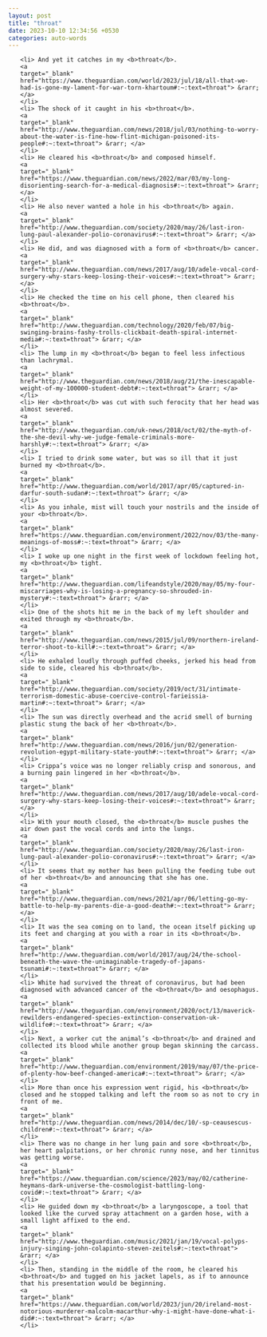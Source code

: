 ```yaml
---
layout: post
title: "throat"
date: 2023-10-10 12:34:56 +0530
categories: auto-words
---
```

<ol>

    <li> And yet it catches in my <b>throat</b>.
    <a 
    target="_blank" 
    href="https://www.theguardian.com/world/2023/jul/18/all-that-we-had-is-gone-my-lament-for-war-torn-khartoum#:~:text=throat"> &rarr; </a>
    </li>
    <li> The shock of it caught in his <b>throat</b>.
    <a 
    target="_blank" 
    href="http://www.theguardian.com/news/2018/jul/03/nothing-to-worry-about-the-water-is-fine-how-flint-michigan-poisoned-its-people#:~:text=throat"> &rarr; </a>
    </li>
    <li> He cleared his <b>throat</b> and composed himself.
    <a 
    target="_blank" 
    href="https://www.theguardian.com/news/2022/mar/03/my-long-disorienting-search-for-a-medical-diagnosis#:~:text=throat"> &rarr; </a>
    </li>
    <li> He also never wanted a hole in his <b>throat</b> again.
    <a 
    target="_blank" 
    href="http://www.theguardian.com/society/2020/may/26/last-iron-lung-paul-alexander-polio-coronavirus#:~:text=throat"> &rarr; </a>
    </li>
    <li> He did, and was diagnosed with a form of <b>throat</b> cancer.
    <a 
    target="_blank" 
    href="http://www.theguardian.com/news/2017/aug/10/adele-vocal-cord-surgery-why-stars-keep-losing-their-voices#:~:text=throat"> &rarr; </a>
    </li>
    <li> He checked the time on his cell phone, then cleared his <b>throat</b>.
    <a 
    target="_blank" 
    href="http://www.theguardian.com/technology/2020/feb/07/big-swinging-brains-fashy-trolls-clickbait-death-spiral-internet-media#:~:text=throat"> &rarr; </a>
    </li>
    <li> The lump in my <b>throat</b> began to feel less infectious than lachrymal.
    <a 
    target="_blank" 
    href="http://www.theguardian.com/news/2018/aug/21/the-inescapable-weight-of-my-100000-student-debt#:~:text=throat"> &rarr; </a>
    </li>
    <li> Her <b>throat</b> was cut with such ferocity that her head was almost severed.
    <a 
    target="_blank" 
    href="http://www.theguardian.com/uk-news/2018/oct/02/the-myth-of-the-she-devil-why-we-judge-female-criminals-more-harshly#:~:text=throat"> &rarr; </a>
    </li>
    <li> I tried to drink some water, but was so ill that it just burned my <b>throat</b>.
    <a 
    target="_blank" 
    href="http://www.theguardian.com/world/2017/apr/05/captured-in-darfur-south-sudan#:~:text=throat"> &rarr; </a>
    </li>
    <li> As you inhale, mist will touch your nostrils and the inside of your <b>throat</b>.
    <a 
    target="_blank" 
    href="https://www.theguardian.com/environment/2022/nov/03/the-many-meanings-of-moss#:~:text=throat"> &rarr; </a>
    </li>
    <li> I woke up one night in the first week of lockdown feeling hot, my <b>throat</b> tight.
    <a 
    target="_blank" 
    href="http://www.theguardian.com/lifeandstyle/2020/may/05/my-four-miscarriages-why-is-losing-a-pregnancy-so-shrouded-in-mystery#:~:text=throat"> &rarr; </a>
    </li>
    <li> One of the shots hit me in the back of my left shoulder and exited through my <b>throat</b>.
    <a 
    target="_blank" 
    href="http://www.theguardian.com/news/2015/jul/09/northern-ireland-terror-shoot-to-kill#:~:text=throat"> &rarr; </a>
    </li>
    <li> He exhaled loudly through puffed cheeks, jerked his head from side to side, cleared his <b>throat</b>.
    <a 
    target="_blank" 
    href="http://www.theguardian.com/society/2019/oct/31/intimate-terrorism-domestic-abuse-coercive-control-farieissia-martin#:~:text=throat"> &rarr; </a>
    </li>
    <li> The sun was directly overhead and the acrid smell of burning plastic stung the back of her <b>throat</b>.
    <a 
    target="_blank" 
    href="http://www.theguardian.com/news/2016/jun/02/generation-revolution-egypt-military-state-youth#:~:text=throat"> &rarr; </a>
    </li>
    <li> Crippa’s voice was no longer reliably crisp and sonorous, and a burning pain lingered in her <b>throat</b>.
    <a 
    target="_blank" 
    href="http://www.theguardian.com/news/2017/aug/10/adele-vocal-cord-surgery-why-stars-keep-losing-their-voices#:~:text=throat"> &rarr; </a>
    </li>
    <li> With your mouth closed, the <b>throat</b> muscle pushes the air down past the vocal cords and into the lungs.
    <a 
    target="_blank" 
    href="http://www.theguardian.com/society/2020/may/26/last-iron-lung-paul-alexander-polio-coronavirus#:~:text=throat"> &rarr; </a>
    </li>
    <li> It seems that my mother has been pulling the feeding tube out of her <b>throat</b> and announcing that she has one.
    <a 
    target="_blank" 
    href="http://www.theguardian.com/news/2021/apr/06/letting-go-my-battle-to-help-my-parents-die-a-good-death#:~:text=throat"> &rarr; </a>
    </li>
    <li> It was the sea coming on to land, the ocean itself picking up its feet and charging at you with a roar in its <b>throat</b>.
    <a 
    target="_blank" 
    href="http://www.theguardian.com/world/2017/aug/24/the-school-beneath-the-wave-the-unimaginable-tragedy-of-japans-tsunami#:~:text=throat"> &rarr; </a>
    </li>
    <li> White had survived the threat of coronavirus, but had been diagnosed with advanced cancer of the <b>throat</b> and oesophagus.
    <a 
    target="_blank" 
    href="http://www.theguardian.com/environment/2020/oct/13/maverick-rewilders-endangered-species-extinction-conservation-uk-wildlife#:~:text=throat"> &rarr; </a>
    </li>
    <li> Next, a worker cut the animal’s <b>throat</b> and drained and collected its blood while another group began skinning the carcass.
    <a 
    target="_blank" 
    href="http://www.theguardian.com/environment/2019/may/07/the-price-of-plenty-how-beef-changed-america#:~:text=throat"> &rarr; </a>
    </li>
    <li> More than once his expression went rigid, his <b>throat</b> closed and he stopped talking and left the room so as not to cry in front of me.
    <a 
    target="_blank" 
    href="http://www.theguardian.com/news/2014/dec/10/-sp-ceausescus-children#:~:text=throat"> &rarr; </a>
    </li>
    <li> There was no change in her lung pain and sore <b>throat</b>, her heart palpitations, or her chronic runny nose, and her tinnitus was getting worse.
    <a 
    target="_blank" 
    href="https://www.theguardian.com/science/2023/may/02/catherine-heymans-dark-universe-the-cosmologist-battling-long-covid#:~:text=throat"> &rarr; </a>
    </li>
    <li> He guided down my <b>throat</b> a laryngoscope, a tool that looked like the curved spray attachment on a garden hose, with a small light affixed to the end.
    <a 
    target="_blank" 
    href="http://www.theguardian.com/music/2021/jan/19/vocal-polyps-injury-singing-john-colapinto-steven-zeitels#:~:text=throat"> &rarr; </a>
    </li>
    <li> Then, standing in the middle of the room, he cleared his <b>throat</b> and tugged on his jacket lapels, as if to announce that his presentation would be beginning.
    <a 
    target="_blank" 
    href="https://www.theguardian.com/world/2023/jun/20/ireland-most-notorious-murderer-malcolm-macarthur-why-i-might-have-done-what-i-did#:~:text=throat"> &rarr; </a>
    </li>